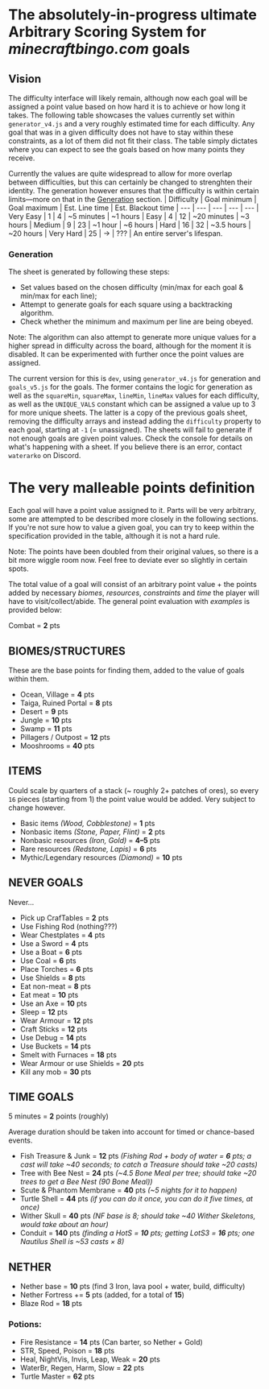# The absolutely-in-progress ultimate **Arbitrary Scoring System** for *minecraftbingo.com* goals

## Vision
The difficulty interface will likely remain, although now each goal will be assigned a point value based on how hard it is to achieve or how long it takes. The following table showcases the values currently set within `generator_v4.js` and a very roughly estimated time for each difficulty. Any goal that was in a given difficulty does not have to stay within these constraints, as a lot of them did not fit their class. The table simply dictates where you can expect to see the goals based on how many points they receive.

Currently the values are quite widespread to allow for more overlap between difficulties, but this can certainly be changed to strenghten their identity. The generation however ensures that the difficulty is within certain limits—more on that in the [Generation](#generation) section.
| Difficulty    | Goal minimum  | Goal maximum  | Est. Line time    | Est. Blackout time
| ---			| ---			| ---			| ---				| ---
| Very Easy		| 1				| 4				| ~5 minutes		| ~1 hours
| Easy			| 4				| 12			| ~20 minutes		| ~3 hours
| Medium		| 9				| 23			| ~1 hour			| ~6 hours
| Hard			| 16			| 32			| ~3.5 hours		| ~20 hours
| Very Hard		| 25			| →				| ???				| An entire server's lifespan.

### Generation
The sheet is generated by following these steps:
- Set values based on the chosen difficulty (min/max for each goal & min/max for each line);
- Attempt to generate goals for each square using a backtracking algorithm.
- Check whether the minimum and maximum per line are being obeyed.

Note: The algorithm can also attempt to generate more unique values for a higher spread in difficulty across the board, although for the moment it is disabled. It can be experimented with further once the point values are assigned.

The current version for this is `dev`, using  `generator_v4.js` for generation and `goals_v5.js` for the goals. The former contains the logic for generation as well as the `squareMin`, `squareMax`, `lineMin`, `lineMax` values for each difficulty, as well as the `UNIQUE_VALS` constant which can be assigned a value up to 3 for more unique sheets. The latter is a copy of the previous goals sheet, removing the difficulty arrays and instead adding the `difficulty` property to each goal, starting at `-1` (= unassigned). The sheets will fail to generate if not enough goals are given point values. Check the console for details on what's happening with a sheet. If you believe there is an error, contact `waterarko` on Discord.

# The very malleable points definition
Each goal will have a point value assigned to it. Parts will be very arbitrary, some are attempted to be described more closely in the following sections. If you're not sure how to value a given goal, you can try to keep within the specification provided in the table, although it is not a hard rule. 

Note: The points have been doubled from their original values, so there is a bit more wiggle room now. Feel free to deviate ever so slightly in certain spots.

The total value of a goal will consist of an arbitrary point value + the points added by necessary *biomes*, *resources*, *constraints* and *time* the player will have to visit/collect/abide. The general point evaluation with *examples* is provided below:

Combat = **2** pts

## BIOMES/STRUCTURES
These are the base points for finding them, added to the value of goals within them.
- Ocean, Village = **4** pts
- Taiga, Ruined Portal = **8** pts
- Desert = **9** pts
- Jungle = **10** pts
- Swamp = **11** pts
- Pillagers / Outpost = **12** pts
- Mooshrooms = **40** pts

## ITEMS 
Could scale by quarters of a stack (~ roughly 2+ patches of ores), so every `16` pieces (starting from 1) the point value would be added. Very subject to change however.

- Basic items *(Wood, Cobblestone)* = **1** pts
- Nonbasic items *(Stone, Paper, Flint)* = **2** pts
- Nonbasic resources *(Iron, Gold)* = **4–5** pts
- Rare resources *(Redstone, Lapis)* = **6** pts
- Mythic/Legendary resources *(Diamond)* = **10** pts

## NEVER GOALS 
Never…
- Pick up CrafTables = **2** pts
- Use Fishing Rod (nothing???)
- Wear Chestplates = **4** pts
- Use a Sword = **4** pts
- Use a Boat = **6** pts
- Use Coal = **6** pts
- Place Torches = **6** pts
- Use Shields = **8** pts
- Eat non-meat = **8** pts
- Eat meat = **10** pts
- Use an Axe = **10** pts
- Sleep = **12** pts
- Wear Armour = **12** pts
- Craft Sticks = **12** pts
- Use Debug = **14** pts
- Use Buckets = **14** pts
- Smelt with Furnaces = **18** pts
- Wear Armour or use Shields = **20** pts
- Kill any mob = **30** pts

## TIME GOALS 
5 minutes = **2** points (roughly)

Average duration should be taken into account for timed or chance-based events.
- Fish Treasure & Junk = **12** pts
*(Fishing Rod + body of water = **6** pts; a cast will take ~40 seconds; to catch a Treasure should take ~20 casts)*
- Tree with Bee Nest = **24** pts
*(~4.5 Bone Meal per tree; should take ~20 trees to get a Bee Nest (90 Bone Meal))*
- Scute & Phantom Membrane = **40** pts
*(~5 nights for it to happen)*
- Turtle Shell = **44** pts
*(if you can do it once, you can do it five times, at once)*
- Wither Skull = **40** pts
*(NF base is 8; should take ~40 Wither Skeletons, would take about an hour)*
- Conduit = **140** pts
*(finding a HotS = **10** pts; getting LotS3 = **16** pts; one Nautilus Shell is ~53 casts × 8)*

## NETHER 
- Nether base = **10** pts 
(find 3 Iron, lava pool + water, build, difficulty)
- Nether Fortress += **5** pts (added, for a total of **15**)
- Blaze Rod = **18** pts
### Potions:
- Fire Resistance = **14** pts (Can barter, so Nether + Gold)
- STR, Speed, Poison = **18** pts
- Heal, NightVis, Invis, Leap, Weak = **20** pts
- WaterBr, Regen, Harm, Slow = **22** pts
- Turtle Master = **62** pts
